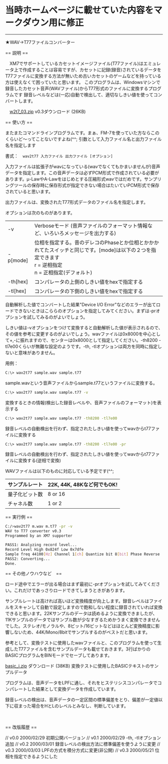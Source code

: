 # 当時ホームページに載せていた内容をマークダウン用に修正
---
★WAV→T77ファイルコンバーター


== 説明 ==

　XM7でサポートしているカセットイメージファイル(T77ファイル)はエミュレータ上で作成することは容易ですが、カセットに記録(録音)されているデータをT77ファイルに変換する方法が無いため古いカセットのゲームなどを持っている方は使えなくて困っていたと思います。
このプログラムは、Windowsマシンで録音したカセット音声(WAVファイル)からT77形式のファイルに変換するプログラムです
録音レベルなどは(一応)自動で検出して、適切なしきい値を使ってコンバートします。

　[w2t7_03.zip](bin/w2t7_03.zip) v0.3ダウンロード (26KB)


== 使い方 ==

またまたコマンドラインプログラムです。まぁ、FM-7を使っていた方ならこのくらいど～ってことないですよね(^^;  引数として入力ファイル名と出力ファイル名を指定します

書式：　`wav2t77 入力ファイル 出力ファイル [オプション]`

入力ファイルは拡張子がwavになっている(wavでなくてもかまいませんが)音声データを指定します。この音声データは必ずPCM形式で作成されている必要があります。μ-LawやA-Lawをはじめとする圧縮形式wavではだめです。サンプリングツールの保存時に保存形式が指定できない場合はたいていPCM形式で保存されていると思います。

出力ファイルは、変換されたT77形式データのファイル名を指定します。

オプションは次のものがあります。

|||
|-|-|
|-v|Verboseモード (音声ファイルのフォーマット情報など、いろいろメッセージを出力する)|
|-p[mode]|位相を指定する。昔のデレコのPhaseとか位相とかかかれてたスイッチと同じです。[mode]は以下の２つを指定できます<br>r = 逆相指定<br>n = 正相指定(デフォルト)|
|-th[hex]|コンパレータの上側のしきい値をhexで指定する|
|-tl[hex]|コンパレータの下側のしきい値をhexで指定する|

自動解析した値でコンバートした結果"Device I/O Error"などのエラーが出てロードできないときはこららのオプションを指定してみてください。まずは-prオプションを試してみるのがよいでしょう。

しきい値は-vオプションをつけて変換すると自動解析した値が表示されるので、その値を参考に変更するのがよいでしょう。wavファイルは0x8000を中心として+,-に振れますので、センターは0x8000として指定してください。-th8200 -tl7e00くらいが無難な設定のようです。-th, -tlオプションは両方を同時に指定しないと意味がありません。

用例：
```sh
C:\> wav2t77 sample.wav sample.t77
```
sample.wavという音声ファイルからsample.t77というファイルに変換する。

```sh
C:\> wav2t77 sample.wav sample.t77 -v
```
変換するときの情報(検出した録音レベルや、音声ファイルのフォーマット)を表示する

```sh
C:\> wav2t77 sample.wav sample.t77 -th8200 -tl7e00
```
録音レベルの自動検出を行わず、指定されたしきい値を使ってwavからt77ファイルに変換する

```sh
C:\> wav2t77 sample.wav sample.t77 -th8200 -tl7e00 -pr
```
録音レベルの自動検出を行わず、指定されたしきい値を使ってwavからt77ファイルに変換する(逆相で変換)


WAVファイルは以下のものに対応している予定です(^^;　

|サンプルレート|22K, 44K, 48Kなど何でもOK!|
|-|-|
|量子化ビット数|8 or 16|
|チャネル数|1 or 2|

== 実行例 ==　
```sh
C:/>wav2t77 m.wav m.t77 -pr -v
WAV to T77 converter v0.3
Programmed by an XM7 supporter

PASS1: Analyzing record level...
Record Level High 0x824f Low 0x7dfe
Sample freq 44100[Hz] Channel 1[ch] Quantize bit 8[bit] Phase Reverse
PASS2: Converting...
Done.
```

== その他ノウハウなど　==

ロード途中でエラーが出る場合はまず最初に-prオプションを試してみてください。これだけであっさりロードできてしまうときがあります。

サンプルレートは高ければ高いほど変換精度が向上します。録音レベルはファイルをスキャンして自動で設定しますので飽和しない程度に録音されていれば変換できると思います。22Kサンプルのデータは読めるように変換できましたが、11Kサンプルのデータではサンプル数が少なすぎるためかうまく変換できませんでした。ステレオ/モノラルや、8ビット/16ビットなどはほとんど変換精度に影響しないため、44K/Mono/8bitでサンプルするのがベストだと思います。

参考として、変換テストに使用したwavファイルと、このプログラムを使って生成したT77ファイルを含むサンプルデータも載せておきます。3行ばかりのBASICプログラムをBINモードでセーブしてあります。

[basic_i.zip](bin/basic_i.zip) ダウンロード (38KB)   変換テストに使用したBASICテキストのサンプルデータ

プログラムは、音声データをLPFに通し、それをヒステリシスコンパレータでコンパレートした結果として変換データを作成しています。

録音レベルの検出は、音声データの一定区間の標準偏差をとり、偏差が一定値以下に収まった場合をHとLのレベルとみなし、判断しています。

　

== 改版履歴 ==

// v0.0 2000/02/29 初期公開バージョン
// v0.1 2000/02/29 -th, -tlオプション追加
// v0.2 2000/03/01 録音レベルの検出方法に標準偏差を使うように変更
// v0.3 2000/03/03 LPFの方式を積分方式に変更(非公開)
// v0.3 2000/05/21 位相を指定できるようにした